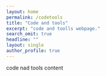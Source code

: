 ```yaml
---
layout: home
permalink: /codetools
title: "Code and tools"
excerpt: "code and toolls webpage."
search_omit: true
headline: ""
layout: single
author_profile: true
---
```


code nad tools content
